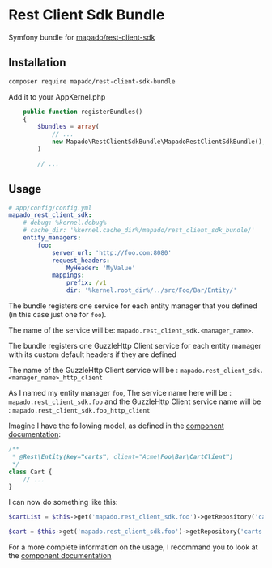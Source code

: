 # Rest Client Sdk Bundle

Symfony bundle for [mapado/rest-client-sdk](https://github.com/mapado/rest-client-sdk)

## Installation
```sh
composer require mapado/rest-client-sdk-bundle
```

Add it to your AppKernel.php
```php
    public function registerBundles()
    {
        $bundles = array(
            // ...
            new Mapado\RestClientSdkBundle\MapadoRestClientSdkBundle(),
        )

        // ...
```

## Usage
```yaml
# app/config/config.yml
mapado_rest_client_sdk:
    # debug: %kernel.debug%
    # cache_dir: '%kernel.cache_dir%/mapado/rest_client_sdk_bundle/'
    entity_managers:
        foo:
            server_url: 'http://foo.com:8080'
            request_headers:
                MyHeader: 'MyValue'
            mappings:
                prefix: /v1
                dir: '%kernel.root_dir%/../src/Foo/Bar/Entity/'
```

The bundle registers one service for each entity manager that you defined (in this case just one for `foo`).

The name of the service will be: `mapado.rest_client_sdk.<manager_name>`.

The bundle registers one GuzzleHttp Client service for each entity manager with its custom default headers if they are defined

The name of the GuzzleHttp Client service will be : `mapado.rest_client_sdk.<manager_name>_http_client`

As I named my entity manager `foo`, The service name here will be : `mapado.rest_client_sdk.foo` and the GuzzleHttp Client service name will be : `mapado.rest_client_sdk.foo_http_client`

Imagine I have the following model, as defined in the [component documentation](https://github.com/mapado/rest-client-sdk#configuration):
```php
/**
 * @Rest\Entity(key="carts", client="Acme\Foo\Bar\CartClient")
 */
class Cart {
    // ...
}
```

I can now do something like this:
```php
$cartList = $this->get('mapado.rest_client_sdk.foo')->getRepository('carts')->findAll(); // `carts` is the `key` defined in the model

$cart = $this->get('mapado.rest_client_sdk.foo')->getRepository('carts')->find(1);
```

For a more complete information on the usage, I recommand you to look at the [component documentation](https://github.com/mapado/rest-client-sdk#usage)
